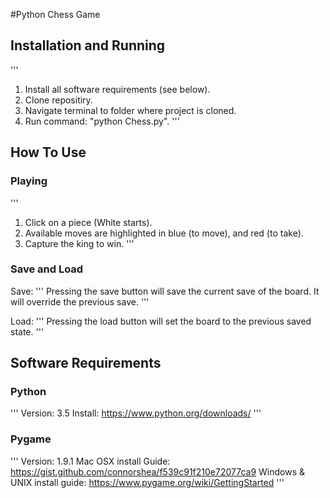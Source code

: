 #Python Chess Game

## Installation and Running

'''
1. Install all software requirements (see below).
2. Clone repositiry.
3. Navigate terminal to folder where project is cloned.
4. Run command: "python Chess.py".
'''

## How To Use

### Playing

'''
1. Click on a piece (White starts).
2. Available moves are highlighted in blue (to move), and red (to take).
3. Capture the king to win.
'''

### Save and Load

Save:
'''
Pressing the save button will save the current save of the board. It will override the previous save.
'''

Load:
'''
Pressing the load button will set the board to the previous saved state.
'''

## Software Requirements

### Python
'''
Version: 3.5
Install: https://www.python.org/downloads/
'''

### Pygame
'''
Version: 1.9.1
Mac OSX install  Guide: https://gist.github.com/connorshea/f539c91f210e72077ca9
Windows & UNIX install guide: https://www.pygame.org/wiki/GettingStarted
'''
